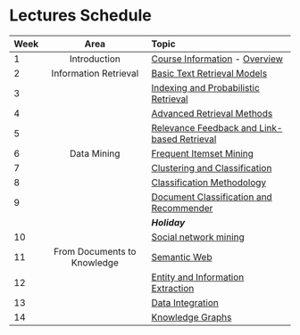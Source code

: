 # Lectures Schedule

| Week | Area                        | Topic                                            |
|:-----|:---------------------------:|:-------------------------------------------------|
| 1    | Introduction                | [Course Information][0] - [Overview][1]          |
| 2    | Information Retrieval       | [Basic Text Retrieval Models][2]                 |
| 3    |                             | [Indexing and Probabilistic Retrieval][3]        |
| 4    |                             | [Advanced Retrieval Methods][4]                  |
| 5    |                             | [Relevance Feedback and Link-based Retrieval][5] |
| 6    | Data Mining                 | [Frequent Itemset Mining][6]                     |
| 7    |                             | [Clustering and Classification][7]               |
| 8    |                             | [Classification Methodology][8]                  |
| 9    |                             | [Document Classification and Recommender][9]     |
|      |                             | ***Holiday***                                    |
| 10   |                             | [Social network mining][10]                      |
| 11   | From Documents to Knowledge | [Semantic Web][11]                               |
| 12   |                             | [Entity and Information Extraction][12]          |
| 13   |                             | [Data Integration][13]                           |
| 14   |                             | [Knowledge Graphs][14]                           |


[0]:slides/week%201%20-%20Course%20Information%202019.pdf
[1]:slides/week%201%20-%20Overview%20DIS.pdf
[2]:slides/week%202%20-%20Information%20Retrieval%20Basics.pdf
[3]:slides/week%203%20-%20Information%20Retrieval%20Indexing.pdf
[4]:slides/week%204%20-%20Advanced%20Retrieval%20Models.pdf
[5]:slides/week%205%20-%20Relevance%20Feedback%20and%20Link%20Based%20Ranking.pdf
[6]:slides/week%206%20-%20Frequent%20Itemsets.pdf
[7]:slides/week%207%20-%20Clustering%20and%20Classification.pdf
[8]:slides/week%208%20-%20Classification%20Methodology.pdf
[9]:slides/week%209%20-%20Applied%20Classification.pdf
[10]:slides/week%2010%20-%20Social%20Network%20Mining.pdf
[11]:slides/week%2011%20-%20Semantic%20Web.pdf
[12]:slides/week%2012%20-%20Information%20Extraction.pdf
[13]:slides/week%2013%20-%20Taxonomy%20Induction.pdf
[14]:slides/week%2013%20-%20Knowledge%20Inference.pdf
